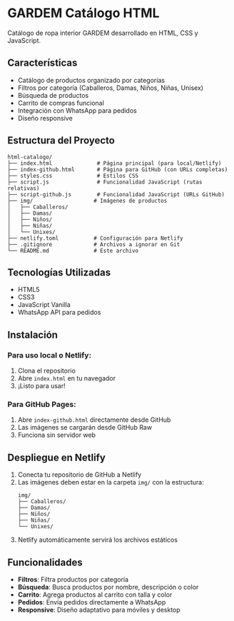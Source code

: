 # GARDEM Catálogo HTML

Catálogo de ropa interior GARDEM desarrollado en HTML, CSS y JavaScript.

## Características

- Catálogo de productos organizado por categorías
- Filtros por categoría (Caballeros, Damas, Niños, Niñas, Unisex)
- Búsqueda de productos
- Carrito de compras funcional
- Integración con WhatsApp para pedidos
- Diseño responsive

## Estructura del Proyecto

```
html-catalogo/
├── index.html              # Página principal (para local/Netlify)
├── index-github.html       # Página para GitHub (con URLs completas)
├── styles.css              # Estilos CSS
├── script.js               # Funcionalidad JavaScript (rutas relativas)
├── script-github.js        # Funcionalidad JavaScript (URLs GitHub)
├── img/                   # Imágenes de productos
│   ├── Caballeros/
│   ├── Damas/
│   ├── Niños/
│   ├── Niñas/
│   └── Unixes/
├── netlify.toml           # Configuración para Netlify
├── .gitignore             # Archivos a ignorar en Git
└── README.md              # Este archivo
```

## Tecnologías Utilizadas

- HTML5
- CSS3
- JavaScript Vanilla
- WhatsApp API para pedidos

## Instalación

### Para uso local o Netlify:
1. Clona el repositorio
2. Abre `index.html` en tu navegador
3. ¡Listo para usar!

### Para GitHub Pages:
1. Abre `index-github.html` directamente desde GitHub
2. Las imágenes se cargarán desde GitHub Raw
3. Funciona sin servidor web

## Despliegue en Netlify

1. Conecta tu repositorio de GitHub a Netlify
2. Las imágenes deben estar en la carpeta `img/` con la estructura:
   ```
   img/
   ├── Caballeros/
   ├── Damas/
   ├── Niños/
   ├── Niñas/
   └── Unixes/
   ```
3. Netlify automáticamente servirá los archivos estáticos

## Funcionalidades

- **Filtros**: Filtra productos por categoría
- **Búsqueda**: Busca productos por nombre, descripción o color
- **Carrito**: Agrega productos al carrito con talla y color
- **Pedidos**: Envía pedidos directamente a WhatsApp
- **Responsive**: Diseño adaptativo para móviles y desktop 